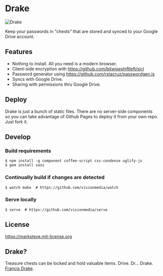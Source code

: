 # Drake

![Drake](./images/drake-256.png)

Keep your passwords in "chests" that are stored and synced to your Google Drive account.

## Features

* Nothing to install. All you need is a modern browser.
* Client-side encryption with https://github.com/bitwiseshiftleft/sjcl
* Password generator using https://github.com/rstacruz/passwordgen.js
* Syncs with Google Drive.
* Sharing with permissions thru Google Drive.

## Deploy

Drake is just a bunch of static files. There are no server-side components so
you can take advantage of Github Pages to deploy it from your own repo. Just
fork it.

## Develop

### Build requirements

```shell
$ npm install -g component coffee-script css-condense uglify-js
$ gem install sass
```

### Continually build if changes are detected

```shell
$ watch make  # https://github.com/visionmedia/watch
```

### Serve locally

```shell
$ serve  # https://github.com/visionmedia/serve
```

## License

https://marksteve.mit-license.org

## Drake?

Treasure chests can be locked and hold valuable items.
Drive. Dr... Drake. [Francis Drake](https://en.wikipedia.org/wiki/Francis_Drake).
